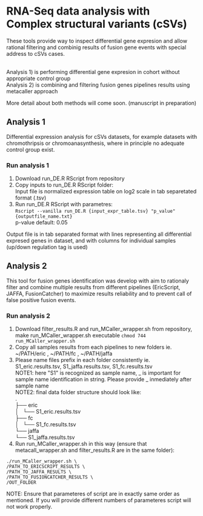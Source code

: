 # RNA-Seq data analysis with Complex structural variants (cSVs)
These tools provide way to inspect differential gene expresion and allow rational filtering and combinig results of fusion gene events with special address to cSVs cases. 

  <br /> Analysis 1) is performing differential gene expresion in cohort without appropriate control group
  <br /> Analysis 2) is combining and filtering fusion genes pipelines results using metacaller approach

More detail about both methods will come soon. (manuscript in preparation)
  
## Analysis 1
Differential expression analysis for cSVs datasets, for example datasets with chromothripsis or chromoanasynthesis, where in principle no adequate control group exist.

### Run analysis 1
  1) Download run_DE.R RScript from repository
  2) Copy inputs to run_DE.R RScript folder:
     <br /> Input file is normalized expression table on log2 scale in tab separetated format (.tsv)         
  3) Run run_DE.R RScript with parametres:
     <br /> `Rscript --vanilla run_DE.R {input_expr_table.tsv} "p_value" {outputfile_name.txt}`
     <br />  p-value default: 0.05         

Output file is in tab separated format with lines representing all differential expresed genes in dataset, and with columns for individual samples (up/down regulation tag is used)
 
## Analysis 2
This tool for fusion genes identification was develop with aim to rationaly filter and combine multiple results from different pipelines (EricScript, JAFFA, FusionCatcher) to maximize results reliability and to prevent call of false positive fusion events.

### Run analysis 2
   1) Download filter_results.R and run_MCaller_wrapper.sh from repository, make run_MCaller_wrapper.sh executable `chmod 744 run_MCaller_wrapper.sh`
   2) Copy all samples results from each pipelines to new folders ie. ~/PATH/eric , ~/PATH/fc , ~/PATH/jaffa
   3) Please name files prefix in each folder consistently ie. S1_eric.results.tsv, S1_jaffa.results.tsv,     S1_fc.results.tsv
   <br /> NOTE1: here "S1" is recognized as sample name, _ is important for sample name identification in string. Please provide _ inmediately after sample name
   <br /> NOTE2: final data folder structure should look like:
<br />.
<br />├── eric
<br />│   └── S1_eric.results.tsv
<br />├── fc
<br />│   └── S1_fc.results.tsv
<br />└── jaffa
<br />    └── S1_jaffa.results.tsv
   4) Run run_MCaller_wrapper.sh in this way (ensure that metacall_wrapper.sh and filter_results.R are in the same folder):

   ```
   ./run_MCaller_wrapper.sh \
   /PATH_TO_ERICSCRIPT_RESULTS \
   /PATH_TO_JAFFA_RESULTS \
   /PATH_TO_FUSIONCATCHER_RESULTS \
   /OUT_FOLDER
   ```
      
   NOTE: Ensure that parameteres of script are in exactly same order as mentioned. If you will provide different numbers of parameteres script will not work properly.   


